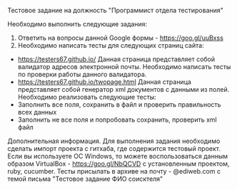 Тестовое задание на должность "Программист отдела тестирования"

Необходимо выполнить следующие задания:

1. Ответить на вопросы данной Google формы - https://goo.gl/uuBxss
2. Необходимо написать тесты для следующих страниц сайта:
- https://testers67.github.io/
Данная страница представляет собой валидатор адресов электронной почты.
Необходимо написать тесты по проверки работы данного валидатора.
- https://testers67.github.io/twopage.html
Данная страница представляет собой генератор xml документов с данными из полей.
Необходимо реализовать следующие тесты:
- Заполнить все поля, сохранить в файл и проверить правильность всех данных
- Заполнить не все поля и попробовать сохранить, проверить xml файл

Дополнительная информация.
Для выполнения задания необходимо сделать импорт проекта с гитхаба, где содержится тестовый проект. 
Если вы используете ОС Windows, то можете воспользоваться данным образом VirtualBox - https://goo.gl/NbQCVD с установленным проектом, ruby, cucumber.
Тесты присылать в архиве на почту - @ediweb.com с темой письма "Тестовое задание ФИО соисктеля"